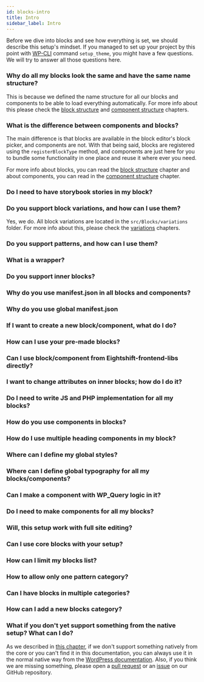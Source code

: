```yaml
---
id: blocks-intro
title: Intro
sidebar_label: Intro
---
```


Before we dive into blocks and see how everything is set, we should describe this setup's mindset.
If you managed to set up your project by this point with [WP-CLI](wp-cli) command `setup_theme`, you might have a few questions. We will try to answer all those questions here.

### Why do all my blocks look the same and have the same name structure?

This is because we defined the name structure for all our blocks and components to be able to load everything automatically. For more info about this please check the [block structure](block-structure) and [component structure](blocks-component-structure) chapters.

### What is the difference between components and blocks?

The main difference is that blocks are available in the block editor's block picker, and components are not. With that being said, blocks are registered using the `registerBlockType` method, and components are just here for you to bundle some functionality in one place and reuse it where ever you need.

For more info about blocks, you can read the [block structure](block-structure) chapter and about components, you can read in the [component structure](blocks-component-structure) chapter.

### Do I need to have storybook stories in my block?

### Do you support block variations, and how can I use them?

Yes, we do. All block variations are located in the `src/Blocks/variations` folder. For more info about this, please check the [variations](blocks-variations) chapters.

### Do you support patterns, and how can I use them?

### What is a wrapper?

### Do you support inner blocks?

### Why do you use manifest.json in all blocks and components?

### Why do you use global manifest.json

### If I want to create a new block/component, what do I do?

### How can I use your pre-made blocks?

### Can I use block/component from Eightshift-frontend-libs directly?

### I want to change attributes on inner blocks; how do I do it?

### Do I need to write JS and PHP implementation for all my blocks?

### How do you use components in blocks?

### How do I use multiple heading components in my block?

### Where can I define my global styles?

### Where can I define global typography for all my blocks/components?

### Can I make a component with WP_Query logic in it?

### Do I need to make components for all my blocks?

### Will, this setup work with full site editing?

### Can I use core blocks with your setup?

### How can I limit my blocks list?

### How to allow only one pattern category?

### Can I have blocks in multiple categories?

### How can I add a new blocks category?

### What if you don't yet support something from the native setup? What can I do?

As we described in [this chapter](blocks), if we don't support something natively from the core or you can't find it in this documentation, you can always use it in the normal native way from the [WordPress documentation](https://developer.wordpress.org/block-editor/tutorials/block-tutorial/). Also, if you think we are missing something, please open a [pull request](https://github.com/infinum/eightshift-frontend-libs/pulls) or an [issue](https://github.com/infinum/eightshift-frontend-libs/issues) on our GitHub repository.
